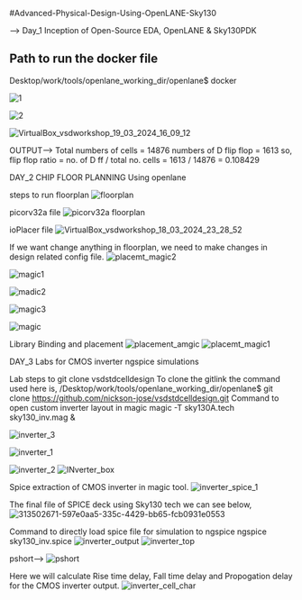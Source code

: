 #Advanced-Physical-Design-Using-OpenLANE-Sky130

   --> Day_1 Inception of Open-Source EDA, OpenLANE & Sky130PDK
   ## Path to run the docker file
Desktop/work/tools/openlane_working_dir/openlane$ docker

![1](https://github.com/manishkumar754/VSDWorkshop/assets/132566236/4bb4ecd0-bee2-45cb-b002-ba39b1a82cce)

![2](https://github.com/manishkumar754/VSDWorkshop/assets/132566236/bf6ed14b-ad78-41e4-867a-71ac6eb096f6)

![VirtualBox_vsdworkshop_19_03_2024_16_09_12](https://github.com/manishkumar754/VSDWorkshop/assets/132566236/8cd9565e-9de1-43ac-a2b2-66339ed0b63b)


OUTPUT-->
Total numbers of cells = 14876
numbers of D flip flop = 1613
so, flip flop ratio = no. of D ff / total no. cells = 1613 / 14876 = 0.108429



DAY_2  CHIP FLOOR PLANNING Using openlane

steps to run floorplan
![floorplan](https://github.com/manishkumar754/VSDWorkshop/assets/132566236/47208a3b-2a43-45a8-b2a1-fed766866c48)

picorv32a file
![picorv32a floorplan](https://github.com/manishkumar754/VSDWorkshop/assets/132566236/408bab35-a234-46e8-9fac-40780ba93f92)

ioPlacer file
![VirtualBox_vsdworkshop_18_03_2024_23_28_52](https://github.com/manishkumar754/VSDWorkshop/assets/132566236/5bdf54c3-adf0-4605-a7d9-0127d66f5fc6)

If we want change anything in floorplan, we need to make changes in design related config file.
![placemt_magic2](https://github.com/manishkumar754/VSDWorkshop/assets/132566236/3f55a087-223c-447e-804e-1427df1cc348)

![magic1](https://github.com/manishkumar754/VSDWorkshop/assets/132566236/d12589d8-dde7-4edf-8d33-bf029d75c794)

![madic2](https://github.com/manishkumar754/VSDWorkshop/assets/132566236/07f65736-bd3b-4593-b770-a273e9b07aa6)

![magic3](https://github.com/manishkumar754/VSDWorkshop/assets/132566236/37da62de-9a63-44a5-99fb-e161445e73bc)


![magic](https://github.com/manishkumar754/VSDWorkshop/assets/132566236/03d54a77-c654-419e-abf1-ec74f70e9e8c)


Library Binding and placement
![placement_amgic](https://github.com/manishkumar754/VSDWorkshop/assets/132566236/73f4f89d-cf84-4db4-b332-ff3541b70355)
![placemt_magic1](https://github.com/manishkumar754/VSDWorkshop/assets/132566236/bcaac299-54cc-4790-905c-abb594b1f725)

DAY_3 Labs for CMOS inverter ngspice simulations

Lab steps to git clone vsdstdcelldesign
To clone the gitlink the command used here is,
/Desktop/work/tools/openlane_working_dir/openlane$ git clone https://github.com/nickson-jose/vsdstdcelldesign.git
Command to open custom inverter layout in magic
magic -T sky130A.tech sky130_inv.mag &

![inverter_3](https://github.com/manishkumar754/VSDWorkshop/assets/132566236/97f60f85-12a9-4694-8ddf-2b83d8a172c3)

![inverter_1](https://github.com/manishkumar754/VSDWorkshop/assets/132566236/259fd174-687f-43c9-86a5-12ab2d43b594)

![inverter_2](https://github.com/manishkumar754/VSDWorkshop/assets/132566236/e3e0af70-7bb6-4150-b106-dc91f5b1a166)
![INverter_box](https://github.com/manishkumar754/VSDWorkshop/assets/132566236/f16d7891-8e19-455e-9f05-0e78b324b0b6)


Spice extraction of CMOS inverter in magic tool.
![inverter_spice_1](https://github.com/manishkumar754/VSDWorkshop/assets/132566236/9255e2a4-e46a-4164-9809-91a4fbe4dc4a)

   The final file of SPICE deck using Sky130 tech we can see below,
   ![313502671-597e0aa5-335c-4429-bb65-fcb0931e0553](https://github.com/manishkumar754/VSDWorkshop/assets/132566236/c6ee759b-e68d-4348-b787-39556ddbe1ff)

  Command to directly load spice file for simulation to ngspice
     ngspice sky130_inv.spice
     ![inverter_output](https://github.com/manishkumar754/VSDWorkshop/assets/132566236/be62bc23-d004-48f0-9172-07d70b78a602)
     ![inverter_top](https://github.com/manishkumar754/VSDWorkshop/assets/132566236/cb1fe5b8-8ea9-4203-b636-4cbeb6595a70)
        
   pshort-->
     ![pshort](https://github.com/manishkumar754/VSDWorkshop/assets/132566236/aa85d9b7-6cce-4c76-b422-5c67cc991bb7)

  Here we will calculate Rise time delay, Fall time delay and Propogation delay for the CMOS inverter output.
   ![inverter_cell_char](https://github.com/manishkumar754/VSDWorkshop/assets/132566236/3819db0c-b8be-4c56-902e-9d2ebd44be61)


